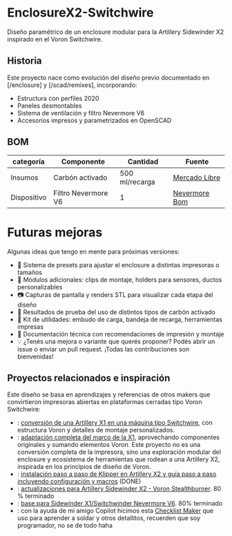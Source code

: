 # EnclosureX2-Switchwire

Diseño paramétrico de un enclosure modular para la Artillery Sidewinder X2 inspirado en el Voron Switchwire. 

## Historia
Este proyecto nace como evolución del diseño previo documentado en [/enclosure] y [/scad/remixes], incorporando:
- Estructura con perfiles 2020
- Paneles desmontables
- Sistema de ventilación y filtro Nevermore V6
- Accesorios impresos y parametrizados en OpenSCAD

## BOM

| categoría | Componente | Cantidad | Fuente |
|-----------|------------|----------|--------|
| Insumos | Carbón activado | 500 ml/recarga | [Mercado Libre](https://www.mercadolibre.com.ar/aquael-carbomax-plus-carbon-activo-pellets-material-filtrant/p/MLA40968389) |
| Dispositivo | Filtro Nevermore V6 | 1 | [Nevermore Bom](https://github.com/nevermore3d/Nevermore_Micro/tree/master/V6#bom)

# Futuras mejoras
Algunas ideas que tengo en mente para próximas versiones:
- 🔁 Sistema de presets para ajustar el enclosure a distintas impresoras o tamaños
- 🧩 Módulos adicionales: clips de montaje, holders para sensores, ductos personalizables
- 📷 Capturas de pantalla y renders STL para visualizar cada etapa del diseño
- 🧪 Resultados de prueba del uso de distintos tipos de carbón activado
- 🧰 Kit de utilidades: embudo de carga, bandeja de recarga, herramientas impresas
- 📝 Documentación técnica con recomendaciones de impresión y montaje
- 💡 ¿Tenés una mejora o variante que querés proponer? Podés abrir un issue o enviar un pull request. ¡Todas las contribuciones son bienvenidas!

## Proyectos relacionados e inspiración
Este diseño se basa en aprendizajes y referencias de otros makers que convirtieron impresoras abiertas en plataformas cerradas tipo Voron Switchwire:
- : [conversión de una Artillery X1 en una máquina tipo Switchwire](https://github.com/tzuni/switchwinder), con estructura Voron y detalles de montaje personalizados.
- : [adaptación completa del marco de la X1](https://github.com/jonnysimplex/Artillery-X1-to-Voron-Switchwire-conversion), aprovechando componentes originales y sumando elementos Voron.
Este proyecto no es una conversión completa de la impresora, sino una exploración modular del enclosure y ecosistema de herramientas que rodean a una Artillery X2, inspirada en los principios de diseño de Voron.
- : [instalación paso a paso de Klipper en Artillery X2 y guía paso a paso incluyendo configuración y macros](https://www.youtube.com/watch?v=7iQK6uSapJ0) (DONE)
- : [actualizaciones para Artillery Sidewinder X2 - Voron Stealthburner](https://3dpblog.com/swx2-upgrades-voron-stealthburner/). 80 % terminado
- : [base para Sidewinder X1/Switchwinder Nevermore V6](https://www.printables.com/refresh?redirectUrl=%2Fmodel%2F1279742-sidewinder-x1-switchwinder-nevermore-v6-mount). 80% terminado
- : con la ayuda de mi amigo Copilot hicimos esta [Checklist Maker](CheckListMaker.md) que uso para aprender a soldar y otros detallitos, recuerden que soy programador, no se de todo haha
